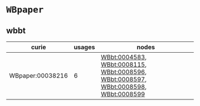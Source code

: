 # `WBpaper`

## wbbt

| curie            |   usages | nodes                                                                                                                                                                                                                                                                                                                        |
|------------------|----------|------------------------------------------------------------------------------------------------------------------------------------------------------------------------------------------------------------------------------------------------------------------------------------------------------------------------------|
| WBpaper:00038216 |        6 | [WBbt:0004583](https://bioregistry.io/WBbt:0004583), [WBbt:0008115](https://bioregistry.io/WBbt:0008115), [WBbt:0008596](https://bioregistry.io/WBbt:0008596), [WBbt:0008597](https://bioregistry.io/WBbt:0008597), [WBbt:0008598](https://bioregistry.io/WBbt:0008598), [WBbt:0008599](https://bioregistry.io/WBbt:0008599) |

